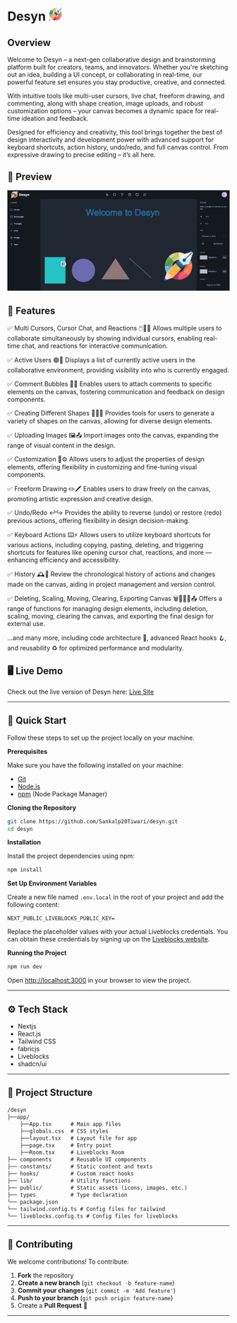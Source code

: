 # Desyn <img src="/public/logo.png" alt="Desyn Logo" height="30" width="30">

## Overview
Welcome to Desyn – a next-gen collaborative design and brainstorming platform built for creators, teams, and innovators. Whether you're sketching out an idea, building a UI concept, or collaborating in real-time, our powerful feature set ensures you stay productive, creative, and connected.

With intuitive tools like multi-user cursors, live chat, freeform drawing, and commenting, along with shape creation, image uploads, and robust customization options – your canvas becomes a dynamic space for real-time ideation and feedback.

Designed for efficiency and creativity, this tool brings together the best of design interactivity and development power with advanced support for keyboard shortcuts, action history, undo/redo, and full canvas control. From expressive drawing to precise editing – it’s all here.

## 🎨 Preview
![Desyn](public/landingPage.png)

## 🚀 Features
✅ Multi Cursors, Cursor Chat, and Reactions 🖱️💬🎉
Allows multiple users to collaborate simultaneously by showing individual cursors, enabling real-time chat, and reactions for interactive communication.

✅ Active Users 🟢👥
Displays a list of currently active users in the collaborative environment, providing visibility into who is currently engaged.

✅ Comment Bubbles 💭📝
Enables users to attach comments to specific elements on the canvas, fostering communication and feedback on design components.

✅ Creating Different Shapes 🔷🔶📐
Provides tools for users to generate a variety of shapes on the canvas, allowing for diverse design elements.

✅ Uploading Images 🖼️📤
Import images onto the canvas, expanding the range of visual content in the design.

✅ Customization 🎨⚙️
Allows users to adjust the properties of design elements, offering flexibility in customizing and fine-tuning visual components.

✅ Freeform Drawing ✏️🖍️
Enables users to draw freely on the canvas, promoting artistic expression and creative design.

✅ Undo/Redo ↩️↪️
Provides the ability to reverse (undo) or restore (redo) previous actions, offering flexibility in design decision-making.

✅ Keyboard Actions ⌨️⚡
Allows users to utilize keyboard shortcuts for various actions, including copying, pasting, deleting, and triggering shortcuts for features like opening cursor chat, reactions, and more — enhancing efficiency and accessibility.

✅ History 🕰️📜
Review the chronological history of actions and changes made on the canvas, aiding in project management and version control.

✅ Deleting, Scaling, Moving, Clearing, Exporting Canvas 🗑️📏🧲🧹📤
Offers a range of functions for managing design elements, including deletion, scaling, moving, clearing the canvas, and exporting the final design for external use.

...and many more, including code architecture 🧱, advanced React hooks 🪝, and reusability ♻️ for optimized performance and modularity.

## 🖥️ Live Demo
Check out the live version of Desyn here: [Live Site](https://desyn.vercel.app/)

---

## 🤸 Quick Start

Follow these steps to set up the project locally on your machine.

**Prerequisites**

Make sure you have the following installed on your machine:

- [Git](https://git-scm.com/)
- [Node.js](https://nodejs.org/en)
- [npm](https://www.npmjs.com/) (Node Package Manager)

**Cloning the Repository**

```bash
git clone https://github.com/Sankalp20Tiwari/desyn.git
cd desyn
```

**Installation**

Install the project dependencies using npm:

```bash
npm install
```
**Set Up Environment Variables**

Create a new file named `.env.local` in the root of your project and add the following content:

```env
NEXT_PUBLIC_LIVEBLOCKS_PUBLIC_KEY=
```

Replace the placeholder values with your actual Liveblocks credentials. You can obtain these credentials by signing up on the [Liveblocks website](https://liveblocks.io).

**Running the Project**

```bash
npm run dev
```

Open [http://localhost:3000](http://localhost:3000) in your browser to view the project.


---

## ⚙️ Tech Stack
- Nextjs
- React.js
- Tailwind CSS
- fabricjs
- Liveblocks
- shadcn/ui
---

## 📂 Project Structure
```
/desyn
├──app/
    ├──App.tsx      # Main app files
    ├──globals.css  # CSS styles
    ├──layout.tsx   # Layout file for app
    ├──page.tsx     # Entry point
    ├──Room.tsx     # Liveblocks Room
├── components      # Reusable UI components
├── constants/      # Static content and texts
├── hooks/          # Custom react hooks
├── lib/            # Utility functions 
├── public/         # Static assets (icons, images, etc.)
├── types           # Type declaration
└── package.json
└── tailwind.config.ts # Config files for tailwind
└── liveblocks.config.ts # Config files for liveblocks
```

---

## 🤝 Contributing
We welcome contributions! To contribute:
1. **Fork** the repository
2. **Create a new branch** (`git checkout -b feature-name`)
3. **Commit your changes** (`git commit -m 'Add feature'`)
4. **Push to your branch** (`git push origin feature-name`)
5. Create a **Pull Request** 🚀

---

